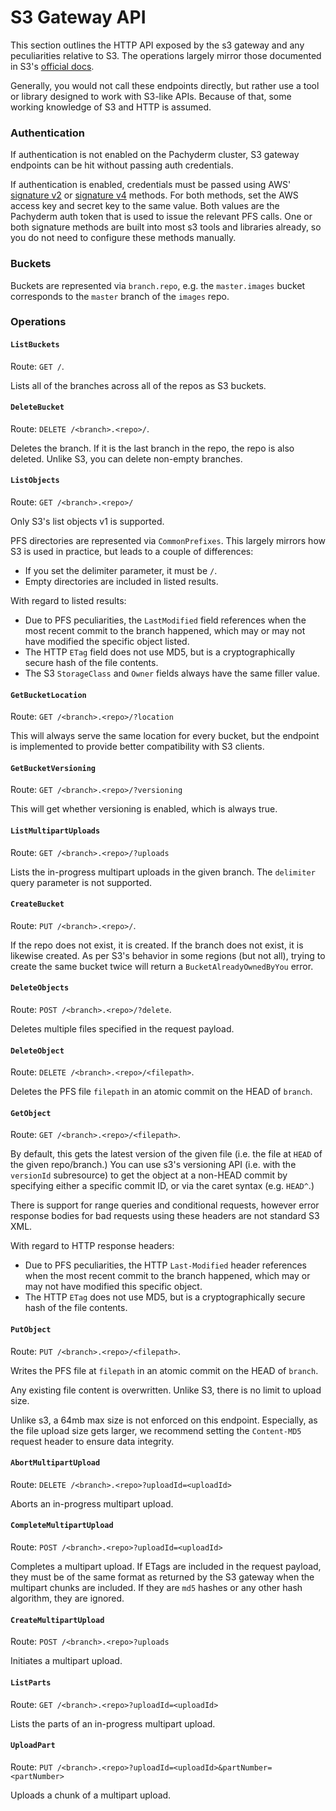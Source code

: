 # S3 Gateway API

This section outlines the HTTP API exposed by the s3 gateway and any peculiarities
relative to S3. The operations largely mirror those documented in S3's
[official docs](https://docs.aws.amazon.com/AmazonS3/latest/API/API_Operations_Amazon_Simple_Storage_Service.html).

Generally, you would not call these endpoints directly, but rather use a
tool or library designed to work with S3-like APIs. Because of that, some
working knowledge of S3 and HTTP is assumed.

### Authentication

If authentication is not enabled on the Pachyderm cluster, S3 gateway
endpoints can be hit without passing auth credentials.

If authentication is enabled, credentials must be passed using AWS'
[signature v2](https://docs.aws.amazon.com/AmazonS3/latest/dev/RESTAuthentication.html)
or [signature v4](https://docs.aws.amazon.com/AmazonS3/latest/API/sig-v4-authenticating-requests.html)
methods. For both methods, set the AWS access key and secret key to the
same value. Both values are the Pachyderm auth token that is used to issue the
relevant PFS calls. One or both signature methods are built into most s3 tools
and libraries already, so you do not need to configure these methods manually.

### Buckets

Buckets are represented via `branch.repo`, e.g. the `master.images` bucket
corresponds to the `master` branch of the `images` repo.

### Operations

#### `ListBuckets`

Route: `GET /`.

Lists all of the branches across all of the repos as S3 buckets.

#### `DeleteBucket`

Route: `DELETE /<branch>.<repo>/`.

Deletes the branch. If it is the last branch in the repo, the repo is also
deleted. Unlike S3, you can delete non-empty branches.

#### `ListObjects`

Route: `GET /<branch>.<repo>/`

Only S3's list objects v1 is supported.

PFS directories are represented via `CommonPrefixes`. This largely mirrors how
S3 is used in practice, but leads to a couple of differences:

* If you set the delimiter parameter, it must be `/`.
* Empty directories are included in listed results.

With regard to listed results:

* Due to PFS peculiarities, the `LastModified` field references when the most
recent commit to the branch happened, which may or may not have modified the
specific object listed.
* The HTTP `ETag` field does not use MD5, but is a cryptographically secure
hash of the file contents.
* The S3 `StorageClass` and `Owner` fields always have the same filler value.

#### `GetBucketLocation`

Route: `GET /<branch>.<repo>/?location`

This will always serve the same location for every bucket, but the endpoint
is implemented to provide better compatibility with S3 clients.

#### `GetBucketVersioning`

Route: `GET /<branch>.<repo>/?versioning`

This will get whether versioning is enabled, which is always true.

#### `ListMultipartUploads`

Route: `GET /<branch>.<repo>/?uploads`

Lists the in-progress multipart uploads in the given branch. The `delimiter` query parameter is not supported.

#### `CreateBucket`

Route: `PUT /<branch>.<repo>/`.

If the repo does not exist, it is created. If the branch does not exist, it
is likewise created. As per S3's behavior in some regions (but not all),
trying to create the same bucket twice will return a `BucketAlreadyOwnedByYou`
error.

#### `DeleteObjects`

Route: `POST /<branch>.<repo>/?delete`.

Deletes multiple files specified in the request payload.

#### `DeleteObject`

Route: `DELETE /<branch>.<repo>/<filepath>`.

Deletes the PFS file `filepath` in an atomic commit on the HEAD of `branch`.

#### `GetObject`

Route: `GET /<branch>.<repo>/<filepath>`.

By default, this gets the latest version of the given file (i.e. the file at
`HEAD` of the given repo/branch.) You can use s3's versioning API (i.e. with
the `versionId` subresource) to get the object at a non-HEAD commit by
specifying either a specific commit ID, or via the caret syntax (e.g.
`HEAD^`.)

There is support for range queries and conditional requests, however error
response bodies for bad requests using these headers are not standard S3 XML.

With regard to HTTP response headers:

* Due to PFS peculiarities, the HTTP `Last-Modified` header references when
the most recent commit to the branch happened, which may or may not have
modified this specific object.
* The HTTP `ETag` does not use MD5, but is a cryptographically secure hash of
the file contents.

#### `PutObject`

Route: `PUT /<branch>.<repo>/<filepath>`.

Writes the PFS file at `filepath` in an atomic commit on the HEAD of `branch`.

Any existing file content is overwritten. Unlike S3, there is no limit to
upload size.

Unlike s3, a 64mb max size is not enforced on this endpoint. Especially,
as the file upload size gets larger, we recommend setting the `Content-MD5`
request header to ensure data integrity.

#### `AbortMultipartUpload`

Route: `DELETE /<branch>.<repo>?uploadId=<uploadId>`

Aborts an in-progress multipart upload.

#### `CompleteMultipartUpload`

Route: `POST /<branch>.<repo>?uploadId=<uploadId>`

Completes a multipart upload. If ETags are included in the request
payload, they must be of the same format as returned by the S3
gateway when the multipart chunks are included. If they are `md5`
hashes or any other hash algorithm, they are ignored.

#### `CreateMultipartUpload`

Route: `POST /<branch>.<repo>?uploads`

Initiates a multipart upload.

#### `ListParts`

Route: `GET /<branch>.<repo>?uploadId=<uploadId>`

Lists the parts of an in-progress multipart upload.

#### `UploadPart`

Route: `PUT /<branch>.<repo>?uploadId=<uploadId>&partNumber=<partNumber>`

Uploads a chunk of a multipart upload.
